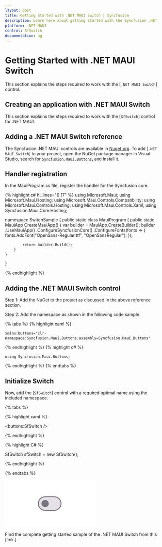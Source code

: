 ```yaml
---
layout: post
title: Getting Started with .NET MAUI Switch | Syncfusion
description: Learn here about getting started with the Syncfusion .NET MAUI Switch (SfSwitch) control, its elements and more.
platform: .NET MAUI
control: SfSwitch
documentation: ug
---
```


# Getting Started with .NET MAUI Switch

This section explains the steps required to work with the [`.NET MAUI Switch`] control.

## Creating an application with .NET MAUI Switch

This section explains the steps required to work with the [`SfSwitch`] control for .NET MAUI.

## Adding a .NET MAUI Switch reference

The Syncfusion .NET MAUI controls are available in [Nuget.org](https://www.nuget.org/). To add [`.NET MAUI Switch`] to your project, open the NuGet package manager in Visual Studio, search for [`Syncfusion.Maui.Buttons`](https://www.nuget.org/packages/Syncfusion.Maui.Buttons), and install it.

## Handler registration 

In the MauiProgram.cs file, register the handler for the Syncfusion core.

{% highlight c# hl_lines="6 17" %}
using Microsoft.Maui;
using Microsoft.Maui.Hosting;
using Microsoft.Maui.Controls.Compatibility;
using Microsoft.Maui.Controls.Hosting;
using Microsoft.Maui.Controls.Xaml;
using Syncfusion.Maui.Core.Hosting;

namespace SwitchSample
{
    public static class MauiProgram
    {
        public static MauiApp CreateMauiApp()
        {
            var builder = MauiApp.CreateBuilder();
            builder
            .UseMauiApp<App>()
            .ConfigureSyncfusionCore()
            .ConfigureFonts(fonts =>
            {
                fonts.AddFont("OpenSans-Regular.ttf", "OpenSansRegular");
            });

            return builder.Build();
        }      
    }
}   

{% endhighlight %} 

## Adding the .NET MAUI Switch control

Step 1: Add the NuGet to the project as discussed in the above reference section. 

Step 2: Add the namespace as shown in the following code sample.

{% tabs %}
{% highlight xaml %}

	xmlns:buttons="clr-namespace:Syncfusion.Maui.Buttons;assembly=Syncfusion.Maui.Buttons"

{% endhighlight %}
{% highlight c# %}

	using Syncfusion.Maui.Buttons;

{% endhighlight %}
{% endtabs %}

## Initialize Switch

Now, add the [`SfSwitch`] control with a required optimal name using the included namespace.

{% tabs %}

{% highlight xaml %}

<buttons:SfSwitch />
	
{% endhighlight %}

{% highlight C# %}

SfSwitch sfSwitch = new SfSwitch();

{% endhighlight %}

{% endtabs %}

![SfSwitch](images/getting-started/SfSwitch.png)

Find the complete getting started sample of the .NET MAUI Switch from this [link.]
